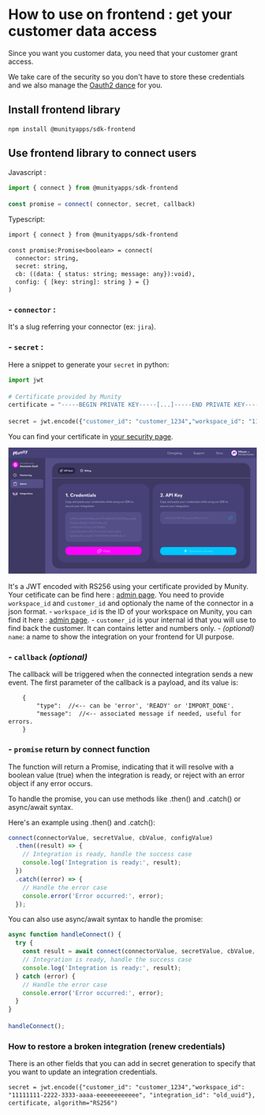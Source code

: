 # How to use on frontend : get your customer data access

Since you want you customer data, you need that your customer grant access.

We take care of the security so you don't have to store these credentials and we also manage the [Oauth2 dance](https://en.wikipedia.org/wiki/OAuth) for you.

## Install frontend library

```
npm install @munityapps/sdk-frontend
```

## Use frontend library to connect users

Javascript :
```javascript
import { connect } from @munityapps/sdk-frontend

const promise = connect( connector, secret, callback)
```

Typescript:
```javacript
import { connect } from @munityapps/sdk-frontend

const promise:Promise<boolean> = connect(
  connector: string,
  secret: string,
  cb: ((data: { status: string; message: any}):void),
  config: { [key: string]: string } = {}
)
```

### - `connector` :
It's a slug referring your connector (ex: `jira`).
### - `secret` : 

Here a snippet to generate your `secret` in python:

```python
import jwt

# Certificate provided by Munity
certificate = "-----BEGIN PRIVATE KEY-----[...]-----END PRIVATE KEY-----\n"

secret = jwt.encode({"customer_id": "customer_1234","workspace_id": "11111111-2222-3333-aaaa-eeeeeeeeeeee", "name": "optional name"}, certificate, algorithm="RS256")

```

You can find your certificate in [your security page](https://app.munityapps.com/security).

![api_cert](./assets/api_cert.png)

It's a JWT encoded with RS256 using your certificate provided by Munity. Your cetificate can be find here : [admin page](https://app.munityapps.com/admin). You need to provide `workspace_id` and `customer_id` and optionaly the name of the connector in a json format. 
    - `workspace_id` is the ID of your workspace on Munity, you can find it here : [admin page](https://app.munityapps.com/admin).
    - `customer_id` is your internal id that you will use to find back the customer. It can contains letter and numbers only.
    - *(optional)* `name`: a name to show the integration on your frontend for UI purpose.

### - `callback` *(optional)* 
The callback will be triggered when the connected integration sends a new event. The first parameter of the callback is a payload, and its value is:
```
    { 
        "type":  //<-- can be 'error', 'READY' or 'IMPORT_DONE'.
        "message":  //<-- associated message if needed, useful for errors.
    }
``` 

### - `promise` return by connect function

The function will return a Promise<boolean>, indicating that it will resolve with a boolean value (true) when the integration is ready, or reject with an error object if any error occurs.

To handle the promise, you can use methods like .then() and .catch() or async/await syntax.

Here's an example using .then() and .catch():

```javascript
connect(connectorValue, secretValue, cbValue, configValue)
  .then((result) => {
    // Integration is ready, handle the success case
    console.log('Integration is ready:', result);
  })
  .catch((error) => {
    // Handle the error case
    console.error('Error occurred:', error);
  });
```

You can also use async/await syntax to handle the promise:

```javascript
async function handleConnect() {
  try {
    const result = await connect(connectorValue, secretValue, cbValue, configValue);
    // Integration is ready, handle the success case
    console.log('Integration is ready:', result);
  } catch (error) {
    // Handle the error case
    console.error('Error occurred:', error);
  }
}

handleConnect();
```

### How to restore a broken integration (renew credentials)

There is an other fields that you can add in secret generation to specify that you want to update an integration credentials.

```
secret = jwt.encode({"customer_id": "customer_1234","workspace_id": "11111111-2222-3333-aaaa-eeeeeeeeeeee", "integration_id": "old_uuid"}, certificate, algorithm="RS256")
```
